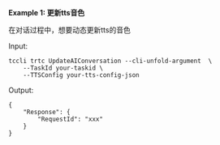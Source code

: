 **Example 1: 更新tts音色**

在对话过程中，想要动态更新tts的音色

Input: 

```
tccli trtc UpdateAIConversation --cli-unfold-argument  \
    --TaskId your-taskid \
    --TTSConfig your-tts-config-json
```

Output: 
```
{
    "Response": {
        "RequestId": "xxx"
    }
}
```

